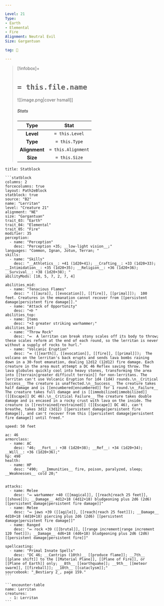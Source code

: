 ```yaml
---

Level: 21
Type:
- Earth
- Elemental
- Fire
Alignment: Neutral Evil
Size: Gargantuan

tag: 👹

---
```


> [!infobox]+
> #  `= this.file.name`
> ![[image.png|cover hsmall]]
> ##### Stats
> Type | Stat |
> :---:|:---:|
> **Level** | `= this.Level` |
> **Type** | `= this.Type` |
> **Alignment** | `= this.Alignment` |
> **Size** | `= this.Size` |



````ad-info
title: Statblock

```statblock
columns: 2
forcecolumns: true
layout: Path2eBlock
statblock: true
source: "B2"
name: "Lerritan"
level: "Creature 21"
alignment: "NE"
size: "Gargantuan"
trait_03: "Earth"
trait_04: "Elemental"
trait_05: "Fire"
modifier: 35
perception:
  - name: "Perception"
    desc: "Perception +35; __low-light vision__;"
languages: "Common, Ignan, Jotun, Terran; "
skills:
  - name: "Skills"
    desc: "__Athletics__: +41 (1d20+41); __Crafting__: +33 (1d20+33); __Intimidation__: +35 (1d20+35); __Religion__: +36 (1d20+36); __Survival__: +38 (1d20+38); "
abilityMods: [10, 5, 7, 2, 7, 4]

abilities_mid:
  - name: "Tenacious Flames"
    desc: " ([[aura]], [[evocation]], [[fire]], [[primal]]);  100 feet. Creatures in the emanation cannot recover from [[persistent damage|persistent fire damage]]."
  - name: "Attack of Opportunity"
    desc: "⬲ "
abilities_top:
  - name: Items
    desc: "+3 greater striking warhammer;"
abilities_bot:
  - name: "Throw Rock"
    desc: "⬻  A lerritan can break stony scales off its body to throw; these scales reform at the end of each round, so the lerritan is never without a supply of rocks to hurl."
  - name: "Volcanic Eruption"
    desc: "⬺ ([[earth]], [[evocation]], [[fire]], [[primal]]);  The volcano on the lerritan's back erupts and sends lava bombs raining down in a 30-foot emanation, dealing 12d12 (12d12) fire damage. Each creature in the area must attempt a DC 46 Reflex saving throw. The lava globules quickly cool into heavy stones, transforming the area into [[terrain|greater difficult terrain]] for non-lerritans. The lerritan can't use Volcanic Eruption for 1d4 (1d4) rounds.\n__Critical Success__ The creature is unaffected.\n__Success__ The creature takes half damage and is [[encumbered|encumbered]] for 1 round.\n__Failure__ The creature takes full damage and is [[immobilized|immobilized]] ([[Escape]] DC 46).\n__Critical Failure__ The creature takes double damage and is encased in a rocky crust with lava on the inside. The creature is [[restrained|restrained]] ([[Escape]] DC 46), can't breathe, takes 3d12 (3d12) [[persistent damage|persistent fire damage]], and can't recover from this [[persistent damage|persistent fire damage]] until freed."

speed: 50 feet

ac: 46
armorclass:
  - name: AC
    desc: "46; __Fort__: +38 (1d20+38); __Ref__: +34 (1d20+34); __Will__: +36 (1d20+36);"
hp: 490
health:
  - name: HP
    desc: "490;  __Immunities__ fire, poison, paralyzed, sleep; __Weaknesses__ cold 20;"


attacks:
  - name: Melee
    desc: "⬻ warhammer +40 ([[magical]], [[reach|reach 25 feet]], [[shove]]); __Damage__ 4d12+18 (4d12+18) bludgeoning plus 2d6 (2d6) [[persistent damage|persistent fire damage]]"
  - name: Melee
    desc: "⬻ jaws +39 ([[agile]], [[reach|reach 25 feet]]); __Damage__ 4d10+18 (4d10+18) piercing plus 2d6 (2d6) [[persistent damage|persistent fire damage]]"
  - name: Ranged
    desc: "⬻ rock +39 ([[brutal]], [[range increment|range increment 120 feet]]); __Damage__ 4d6+18 (4d6+18) bludgeoning plus 2d6 (2d6) [[persistent damage|persistent fire]]"

spellcasting:
  - name: "Primal Innate Spells"
    desc: "DC 46; __Cantrips (10th)__ [[produce flame]]; __7th__ [[plane shift]] to the [[Material Plane]], [[Plane of Fire]], or [[Plane of Earth]] only; __8th__ [[earthquake]]; __9th__ [[meteor swarm]], [[fireball]]; __10th__ [[cataclysm]];"
sourcebook: "_Bestiary 2_, page 159."
```

```encounter-table
name: Lerritan
creatures:
  - 1: Lerritan
```

````



